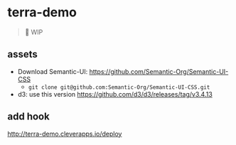 # terra-demo


> 🚧 WIP


## assets

- Download Semantic-UI: https://github.com/Semantic-Org/Semantic-UI-CSS
  - `git clone git@github.com:Semantic-Org/Semantic-UI-CSS.git`
- d3: use this version https://github.com/d3/d3/releases/tag/v3.4.13


## add hook

http://terra-demo.cleverapps.io/deploy
